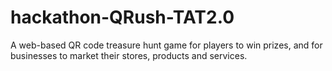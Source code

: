 # hackathon-QRush-TAT2.0
A web-based QR code treasure hunt game for players to win prizes,
and for businesses to market their stores, products and services.
